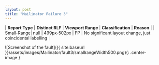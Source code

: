 ```yaml
---
layout: post
title: "Mailinator Failure 3"
---
```

| **Report Type** | **Distinct RLF** | **Viewport Range** | **Classification** | **Reason** |
| Small-Range| null | 499px-502px | FP | No significant layout change, just coincidental labelling | 

![Screenshot of the fault]({{ site.baseurl }}/assets/images/Mailinator/fault3/smallrangeWidth500.png){: .center-image }